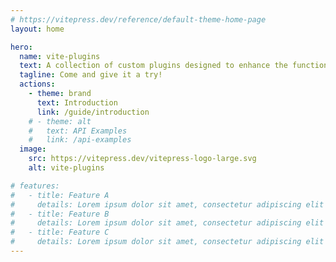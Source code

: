 ```yaml
---
# https://vitepress.dev/reference/default-theme-home-page
layout: home

hero:
  name: vite-plugins
  text: A collection of custom plugins designed to enhance the functionality of the Vite build tool.
  tagline: Come and give it a try!
  actions:
    - theme: brand
      text: Introduction
      link: /guide/introduction
    # - theme: alt
    #   text: API Examples
    #   link: /api-examples
  image:
    src: https://vitepress.dev/vitepress-logo-large.svg
    alt: vite-plugins

# features:
#   - title: Feature A
#     details: Lorem ipsum dolor sit amet, consectetur adipiscing elit
#   - title: Feature B
#     details: Lorem ipsum dolor sit amet, consectetur adipiscing elit
#   - title: Feature C
#     details: Lorem ipsum dolor sit amet, consectetur adipiscing elit
---
```


